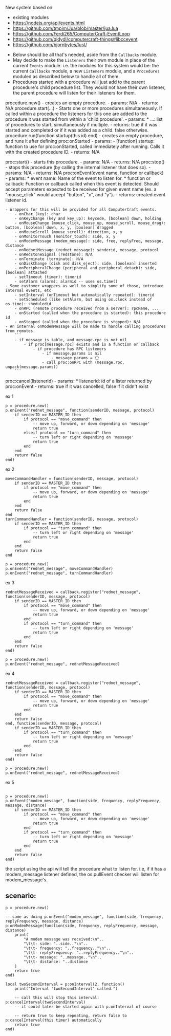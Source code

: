 New system based on:
* existing modules
* https://nodejs.org/api/events.html
* https://github.com/tmpim/Jua/blob/master/jua.lua
* https://github.com/Ferdi265/ComputerCraft-EventLoop
* https://github.com/qidydl/computercraft-things#libccevent
* https://github.com/bjornbytes/lust/



- Below should be all that's needed, aside from the `Callbacks` module.
- May decide to make the `Listeners` their own module in place of the current `Events` module.
    i.e. the modules for this system would be: the current `Callbacks` module, a new `Listeners` module, and a `Procedures` moduled as described below to handle all of them.
- Procedures started with a procedure will just add to the parent procedure's child procedure list. They would not have their own listener, the parent procedure will listen for their listeners for them.


procedure.new()
    - creates an empty procedure.
    - params: N/A
    - returns: N/A
procedure.start(...)
    - Starts one or more procedures simultaneously. If called within a procedure the listeners for this one are added to the procedure it was started from within a 'child procedure'.
    - params:
        * ...: list of procedures to start, simultaneously if multiple.
    - returns: true if it was started and completed or if it was added as a child. false otherwise.
procedure.run(function startup(this id) end)
    - creates an empty procedure, and runs it after defining proc:onStarted
    - params:
        - [function] startup: function to use for proc:onStarted, called immediately after running. Calls it with the created procedure ID.
    - returns: N/A

proc:start()
    - starts this procedure.
    - params: N/A
    - returns: N/A
proc:stop()
    - stops this procedure (by calling the internal listener that does so).
    - params: N/A
    - returns: N/A
proc:onEvent(event name, function or callback)
    - params:
        * event name: Name of the event to listen for.
        * function or callback: Function or callback called when this event is detected. Should accept parameters expected to be received for given event name (ex. a "mouse_click" would accept "button", "x", and "y").
    - returns: created event listener id.
    
    - Wrappers for this will be provided for all ComputerCraft events.
        - onChar (key): char
        - onKeyChange (key and key_up): keycode, [boolean] down, holding
        - onMouseChange (mouse_click, mouse_up, mouse_scroll, mouse_drag): button, [boolean] down, x, y, [boolean] dragged
        - onMouseScroll (mouse_scroll): direction, x, y
        - onMonitorTouch (monitor_touch): side, x, y
        - onModemMessage (modem_message): side, freq, replyFreq, message, distance
        - onRednetMessage (rednet_message): senderid, message, protocol
        - onRedstoneSignal (redstone): N/A
        - onTerminate (terminate): N/A
        - onDiskChange (disk and disk_eject): side, [boolean] inserted
        - onPeripheralChange (peripheral and peripheral_detach): side, [boolean] attached
        - setTimeout (timer): timerid
        - setAlarm (alarm): alarmid -- uses os.time()
    - Some customer wrappers as well to simplify some of those, introduce internal events, etc
        - setInterval (onTimeout but automatically repeated): timerid
        - setScheduled (like setAlarm, but using os.clock instead of os.time): sheduledid
        - onRPC (remote procedure received from a server): rpcName, ...
        - onStarted (called when the procedure is started): this procedure id
        - onStopped (called when the procedure is stopped): N/A
    - An internal onModemMessage will be made to handle calling procedures from remotes.
        ```
        - if message is table, and message.rpc is not nil
            - if proc[message.rpc] exists and is a function or callback
                - if procedure has RPC listeners
                    - if message.params is nil
                        - message.params = {}
                    - call proc:onRPC with (message.rpc, unpack(message.params))
        ```

proc:cancel(listenerid)
    - params:
        * listenerid: id of a lister returned by proc:onEvent
    - returns: true if it was cancelled, false if it didn't exist














ex 1

```
p = procedure.new()
p.onEvent("rednet_message", function(senderID, message, protocol)
    if senderID == MASTER_ID then
        if protocol == "move_command" then
            -- move up, forward, or down depending on 'message'
            return true
        elseif protocol == "turn_command" then
            -- turn left or right depending on 'message'
            return true
        end
    end
    return false
end)
```

ex 2

```
moveCommandHandler = function(senderID, message, protocol)
    if senderID == MASTER_ID then
        if protocol == "move_command" then
            -- move up, forward, or down depending on 'message'
            return true
        end
    end
    return false
end
turnCommandHandler = function(senderID, message, protocol)
    if senderID == MASTER_ID then
        if protocol == "turn_command" then
            -- turn left or right depending on 'message'
            return true
        end
    end
    return false
end

p = procedure.new()
p.onEvent("rednet_message", moveCommandHandler)
p.onEvent("rednet_message", turnCommandHandler)
```

ex 3

```
rednetMessageReceived = callback.register("rednet_message", function(senderID, message, protocol)
    if senderID == MASTER_ID then
        if protocol == "move_command" then
            -- move up, forward, or down depending on 'message'
            return true
        end
        if protocol == "turn_command" then
            -- turn left or right depending on 'message'
            return true
        end
    end
    return false
end)

p = procedure.new()
p.onEvent("rednet_message", rednetMessageReceived)
```

ex 4

```
rednetMessageReceived = callback.register("rednet_message", function(senderID, message, protocol)
    if senderID == MASTER_ID then
        if protocol == "move_command" then
            -- move up, forward, or down depending on 'message'
            return true
        end
    end
    return false
end, function(senderID, message, protocol)
    if senderID == MASTER_ID then
        if protocol == "turn_command" then
            -- turn left or right depending on 'message'
            return true
        end
    end
    return false
end)

p = procedure.new()
p.onEvent("rednet_message", rednetMessageReceived)
```

ex 5

```

p = procedure.new()
p.onEvent("modem_message", function(side, frequency, replyFrequency, message, distance)
    if senderID == MASTER_ID then
        if protocol == "move_command" then
            -- move up, forward, or down depending on 'message'
            return true
        end
        if protocol == "turn_command" then
            -- turn left or right depending on 'message'
            return true
        end
    end
    return false
end)

```


the script using the api will tell the procedure what to listen for. i.e, if it has a modem_message listener defined, the os.pullEvent checker will listen for modem_message's.



scenario:
- 

```
p = procedure.new()

-- same as doing p.onEvent("modem_message", function(side, frequency, replyFrequency, message, distance)
p:onModemMessage(function(side, frequency, replyFrequency, message, distance)
    print(
        "A modem message was received:\n"..
        "\t\t- side: "..side.."\n"..
        "\t\t- frequency: "..frequency.."\n"..
        "\t\t- replyFrequency: "..replyFrequency.."\n"..
        "\t\t- message: "..message.."\n"..
        "\t\t- distance: "..distance
    )
    return true
end)

local twoSecondInterval = p:onInterval(2, function()
    print("Interval 'twoSecondInterval' called.")
    
    -- call this will stop this interval: p:cancelInterval(twoSecondInterval)
    -- it could later be started again with p.onInterval of course
    
    -- return true to keep repeating, return false to p:cancelInterval(this timer) automatically
    return true
end)

```


